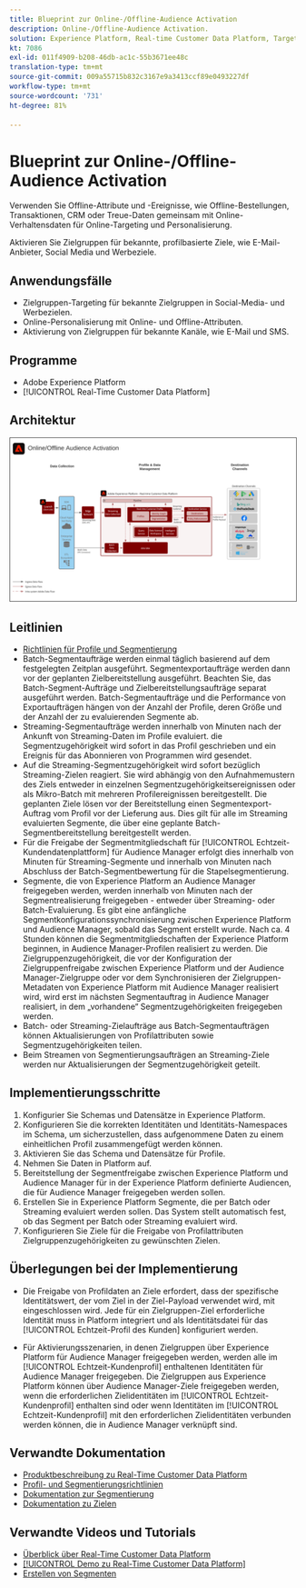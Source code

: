 ```yaml
---
title: Blueprint zur Online-/Offline-Audience Activation
description: Online-/Offline-Audience Activation.
solution: Experience Platform, Real-time Customer Data Platform, Target, Audience Manager, Analytics, Experience Cloud Services, Data Collection
kt: 7086
exl-id: 011f4909-b208-46db-ac1c-55b3671ee48c
translation-type: tm+mt
source-git-commit: 009a55715b832c3167e9a3413ccf89e0493227df
workflow-type: tm+mt
source-wordcount: '731'
ht-degree: 81%

---
```


# Blueprint zur Online-/Offline-Audience Activation

Verwenden Sie Offline-Attribute und -Ereignisse, wie Offline-Bestellungen, Transaktionen, CRM oder Treue-Daten gemeinsam mit Online-Verhaltensdaten für Online-Targeting und Personalisierung.

Aktivieren Sie Zielgruppen für bekannte, profilbasierte Ziele, wie E-Mail-Anbieter, Social Media und Werbeziele.

## Anwendungsfälle

* Zielgruppen-Targeting für bekannte Zielgruppen in Social-Media- und Werbezielen.
* Online-Personalisierung mit Online- und Offline-Attributen.
* Aktivierung von Zielgruppen für bekannte Kanäle, wie E-Mail und SMS.

## Programme

* Adobe Experience Platform
* [!UICONTROL Real-Time Customer Data Platform]

## Architektur

<img src="assets/onoff.svg" alt="Referenzarchitektur für das Konzept der Online-/Offline-Audience Activation" style="border:1px solid #4a4a4a" />

## Leitlinien

* [Richtlinien für Profile und Segmentierung](https://experienceleague.adobe.com/docs/experience-platform/profile/guardrails.html?lang=de)
* Batch-Segmentaufträge werden einmal täglich basierend auf dem festgelegten Zeitplan ausgeführt. Segmentexportaufträge werden dann vor der geplanten Zielbereitstellung ausgeführt. Beachten Sie, das Batch-Segment-Aufträge und Zielbereitstellungsaufträge separat ausgeführt werden. Batch-Segmentaufträge und die Performance von Exportaufträgen hängen von der Anzahl der Profile, deren Größe und der Anzahl der zu evaluierenden Segmente ab.
* Streaming-Segmentaufträge werden innerhalb von Minuten nach der Ankunft von Streaming-Daten im Profile evaluiert. die Segmentzugehörigkeit wird sofort in das Profil geschrieben und ein Ereignis für das Abonnieren von Programmen wird gesendet.
* Auf die Streaming-Segmentzugehörigkeit wird sofort bezüglich Streaming-Zielen reagiert. Sie wird abhängig von den Aufnahmemustern des Ziels entweder in einzelnen Segmentzugehörigkeitsereignissen oder als Mikro-Batch mit mehreren Profilereignissen bereitgestellt. Die geplanten Ziele lösen vor der Bereitstellung einen Segmentexport-Auftrag vom Profil vor der Lieferung aus. Dies gilt für alle im Streaming evaluierten Segmente, die über eine geplante Batch-Segmentbereitstellung bereitgestellt werden.
* Für die Freigabe der Segmentmitgliedschaft für [!UICONTROL Echtzeit-Kundendatenplattform] für Audience Manager erfolgt dies innerhalb von Minuten für Streaming-Segmente und innerhalb von Minuten nach Abschluss der Batch-Segmentbewertung für die Stapelsegmentierung.
* Segmente, die von Experience Platform an Audience Manager freigegeben werden, werden innerhalb von Minuten nach der Segmentrealisierung freigegeben - entweder über Streaming- oder Batch-Evaluierung. Es gibt eine anfängliche Segmentkonfigurationssynchronisierung zwischen Experience Platform und Audience Manager, sobald das Segment erstellt wurde. Nach ca. 4 Stunden können die Segmentmitgliedschaften der Experience Platform beginnen, in Audience Manager-Profilen realisiert zu werden. Die Zielgruppenzugehörigkeit, die vor der Konfiguration der Zielgruppenfreigabe zwischen Experience Platform und der Audience Manager-Zielgruppe oder vor dem Synchronisieren der Zielgruppen-Metadaten von Experience Platform mit Audience Manager realisiert wird, wird erst im nächsten Segmentauftrag in Audience Manager realisiert, in dem „vorhandene“ Segmentzugehörigkeiten freigegeben werden.
* Batch- oder Streaming-Zielaufträge aus Batch-Segmentaufträgen können Aktualisierungen von Profilattributen sowie Segmentzugehörigkeiten teilen.
* Beim Streamen von Segmentierungsaufträgen an Streaming-Ziele werden nur Aktualisierungen der Segmentzugehörigkeit geteilt.

## Implementierungsschritte

1. Konfigurier Sie Schemas und Datensätze in Experience Platform.
1. Konfigurieren Sie die korrekten Identitäten und Identitäts-Namespaces im Schema, um sicherzustellen, dass aufgenommene Daten zu einem einheitlichen Profil zusammengefügt werden können.
1. Aktivieren Sie das Schema und Datensätze für Profile.
1. Nehmen Sie Daten in Platform auf.
1. Bereitstellung der Segmentfreigabe zwischen Experience Platform und Audience Manager für in der Experience Platform definierte Audiencen, die für Audience Manager freigegeben werden sollen.
1. Erstellen Sie in Experience Platform Segmente, die per Batch oder Streaming evaluiert werden sollen. Das System stellt automatisch fest, ob das Segment per Batch oder Streaming evaluiert wird.
1. Konfigurieren Sie Ziele für die Freigabe von Profilattributen Zielgruppenzugehörigkeiten zu gewünschten Zielen.

## Überlegungen bei der Implementierung

* Die Freigabe von Profildaten an Ziele erfordert, dass der spezifische Identitätswert, der vom Ziel in der Ziel-Payload verwendet wird, mit eingeschlossen wird. Jede für ein Zielgruppen-Ziel erforderliche Identität muss in Platform integriert und als Identitätsdatei für das [!UICONTROL Echtzeit-Profil des Kunden] konfiguriert werden.

* Für Aktivierungsszenarien, in denen Zielgruppen über Experience Platform für Audience Manager freigegeben werden, werden alle im [!UICONTROL Echtzeit-Kundenprofil] enthaltenen Identitäten für Audience Manager freigegeben. Die Zielgruppen aus Experience Platform können über Audience Manager-Ziele freigegeben werden, wenn die erforderlichen Zielidentitäten im [!UICONTROL Echtzeit-Kundenprofil] enthalten sind oder wenn Identitäten im [!UICONTROL Echtzeit-Kundenprofil] mit den erforderlichen Zielidentitäten verbunden werden können, die in Audience Manager verknüpft sind.

## Verwandte Dokumentation

* [Produktbeschreibung zu Real-Time Customer Data Platform](https://helpx.adobe.com/de/legal/product-descriptions/real-time-customer-data-platform.html)
* [Profil- und Segmentierungsrichtlinien](https://experienceleague.adobe.com/docs/experience-platform/profile/guardrails.html?lang=en)
* [Dokumentation zur Segmentierung](https://experienceleague.adobe.com/docs/experience-platform/segmentation/api/streaming-segmentation.html?lang=de)
* [Dokumentation zu Zielen](https://experienceleague.adobe.com/docs/experience-platform/destinations/catalog/overview.html?lang=de)

## Verwandte Videos und Tutorials

* [Überblick über Real-Time Customer Data Platform](https://experienceleague.adobe.com/docs/platform-learn/tutorials/application-services/rtcdp/understanding-the-real-time-customer-data-platform.html?lang=de)
* [[!UICONTROL Demo zu Real-Time Customer Data Platform]](https://experienceleague.adobe.com/docs/platform-learn/tutorials/application-services/rtcdp/demo.html?lang=de)
* [Erstellen von Segmenten](https://experienceleague.adobe.com/docs/platform-learn/tutorials/segments/create-segments.html?lang=de)
